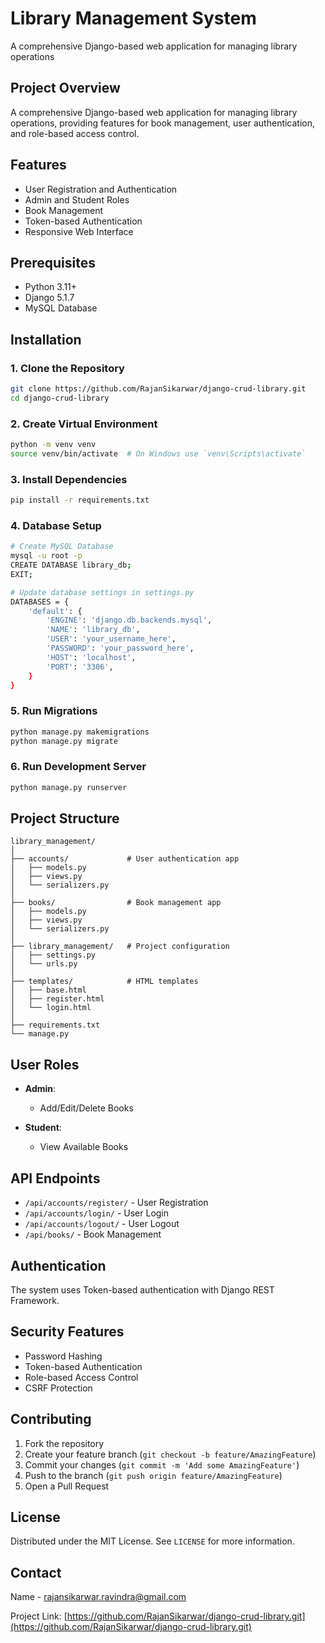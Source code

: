 # Library Management System
A comprehensive Django-based web application for managing library operations

## Project Overview

A comprehensive Django-based web application for managing library operations, providing features for book management, user authentication, and role-based access control.

## Features

- User Registration and Authentication
- Admin and Student Roles
- Book Management
- Token-based Authentication
- Responsive Web Interface

## Prerequisites

- Python 3.11+
- Django 5.1.7
- MySQL Database

## Installation

### 1. Clone the Repository

```bash
git clone https://github.com/RajanSikarwar/django-crud-library.git
cd django-crud-library
```

### 2. Create Virtual Environment

```bash
python -m venv venv
source venv/bin/activate  # On Windows use `venv\Scripts\activate`
```

### 3. Install Dependencies

```bash
pip install -r requirements.txt
```

### 4. Database Setup

```bash
# Create MySQL Database
mysql -u root -p
CREATE DATABASE library_db;
EXIT;

# Update database settings in settings.py
DATABASES = {
    'default': {
        'ENGINE': 'django.db.backends.mysql',
        'NAME': 'library_db',
        'USER': 'your_username_here',
        'PASSWORD': 'your_password_here',
        'HOST': 'localhost',
        'PORT': '3306',
    }
}
```

### 5. Run Migrations

```bash
python manage.py makemigrations
python manage.py migrate
```

### 6. Run Development Server

```bash
python manage.py runserver
```

## Project Structure

```
library_management/
│
├── accounts/             # User authentication app
│   ├── models.py
│   ├── views.py
│   └── serializers.py
│
├── books/                # Book management app
│   ├── models.py
│   ├── views.py
│   └── serializers.py
│
├── library_management/   # Project configuration
│   ├── settings.py
│   └── urls.py
│
├── templates/            # HTML templates
│   ├── base.html
│   ├── register.html
│   └── login.html
│
├── requirements.txt
└── manage.py
```

## User Roles

- **Admin**:
  - Add/Edit/Delete Books

- **Student**:
  - View Available Books

## API Endpoints

- `/api/accounts/register/` - User Registration
- `/api/accounts/login/` - User Login
- `/api/accounts/logout/` - User Logout
- `/api/books/` - Book Management

## Authentication

The system uses Token-based authentication with Django REST Framework.

## Security Features

- Password Hashing
- Token-based Authentication
- Role-based Access Control
- CSRF Protection

## Contributing

1. Fork the repository
2. Create your feature branch (`git checkout -b feature/AmazingFeature`)
3. Commit your changes (`git commit -m 'Add some AmazingFeature'`)
4. Push to the branch (`git push origin feature/AmazingFeature`)
5. Open a Pull Request

## License

Distributed under the MIT License. See `LICENSE` for more information.

## Contact

Name - rajansikarwar.ravindra@gmail.com

Project Link: [https://github.com/RajanSikarwar/django-crud-library.git](https://github.com/RajanSikarwar/django-crud-library.git)
```